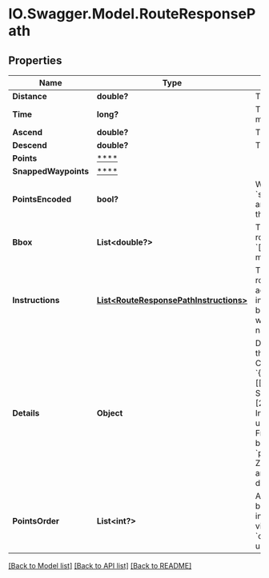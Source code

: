 # IO.Swagger.Model.RouteResponsePath
## Properties

Name | Type | Description | Notes
------------ | ------------- | ------------- | -------------
**Distance** | **double?** | The total distance, in meters.  | [optional] 
**Time** | **long?** | The total travel time, in milliseconds.  | [optional] 
**Ascend** | **double?** | The total ascent, in meters.  | [optional] 
**Descend** | **double?** | The total descent, in meters.  | [optional] 
**Points** | [****](.md) |  | [optional] 
**SnappedWaypoints** | [****](.md) |  | [optional] 
**PointsEncoded** | **bool?** | Whether the &#x60;points&#x60; and &#x60;snapped_waypoints&#x60; fields are encoded strings rather than GeoJSON LineStrings.  | [optional] 
**Bbox** | **List&lt;double?&gt;** | The bounding box of the route geometry. Format: &#x60;[minLon, minLat, maxLon, maxLat]&#x60;.  | [optional] 
**Instructions** | [**List&lt;RouteResponsePathInstructions&gt;**](RouteResponsePathInstructions.md) | The instructions for this route. This feature is under active development, and our instructions can sometimes be misleading, so be mindful when using them for navigation.  | [optional] 
**Details** | **Object** | Details, as requested with the &#x60;details&#x60; parameter. Consider the value &#x60;{\&quot;street_name\&quot;: [[0,2,\&quot;Frankfurter Straße\&quot;],[2,6,\&quot;Zollweg\&quot;]]}&#x60;. In this example, the route uses two streets: The first, Frankfurter Straße, is used between &#x60;points[0]&#x60; and &#x60;points[2]&#x60;, and the second, Zollweg, between &#x60;points[2]&#x60; and &#x60;points[6]&#x60;. See [here](https://discuss.graphhopper.com/t/2539) for discussion.  | [optional] 
**PointsOrder** | **List&lt;int?&gt;** | An array of indices (zero-based), specifiying the order in which the input points are visited. Only present if the &#x60;optimize&#x60; parameter was used.  | [optional] 

[[Back to Model list]](../README.md#documentation-for-models) [[Back to API list]](../README.md#documentation-for-api-endpoints) [[Back to README]](../README.md)

